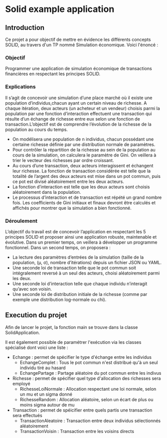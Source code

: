 # Solid example application

## Introduction
Ce projet a pour objectif de mettre en évidence les différents concepts SOLID, au travers d'un TP nommé Simulation économique.
Voici l'énoncé :

### Objectif
Programmer une application de simulation économique de transactions financières en respectant les principes SOLID.

### Explications
Il s’agit de concevoir une simulation d’une place marché où il existe une population d’individus,chacun ayant un certain niveau de richesse.  A chaque itération, deux acteurs (un acheteur et un vendeur) choisis parmi la population par une fonction  d’interaction effectuent une transaction qui résulte d’un échange de richesse entre eux selon une fonction de transaction.L’objectif est de comprendre l’évolution de la richesse de la population au cours du temps.
* On modélisera une population de n individus, chacun possédant une certaine richesse définie par une distribution normale de paramètres.
* Pour contrôler la répartition de la richesse au sein de la population au cours de la simulation, on calculera le paramètre de Gini. On veillera à trier le vecteur des richesses par ordre croissant.
* Au cours d’une transaction, deux acteurs interagissent et échangent leur richesse.  La fonction de transaction considérée est telle que la totalité de l’argent des deux acteurs est mise dans un pot commun, puis ce pot est divisé aléatoirement entre les deux acteurs.
* La fonction d’interaction est telle que les deux acteurs sont choisis aléatoirement dans la population.
* Le processus d’interaction et de transaction est répété un grand nombre fois. Les coefficients de Gini initiaux et finaux devront être calculés et affichés pour montrer que la simulation a bien fonctionné.


### Déroulement
L’objectif du travail est de concevoir l’application en respectant les 5 principes SOLID et proposer ainsi une application robuste, maintenable et évolutive.  Dans un premier temps, on veillera à développer un programme fonctionnel. Dans un second temps, on proposera :
* La lecture des paramètres d’entrées de la simulation (taille de la population, (μ, σ), nombre d’itérations) depuis un fichier JSON ou YAML.
* Une seconde loi de transaction telle que le pot commun soit intégralement reversé à un seul des acteurs, choisi aléatoirement parmi les deux.
* Une seconde loi d’interaction telle que chaque individu n’interagit qu’avec son voisin.
* Une seconde loi de distribution initiale de la richesse (comme par exemple une distribution log-normale ou chi).

## Execution du projet
Afin de lancer le projet, la fonction main se trouve dans la classe SolidApplication.

Il est également possible de paramétrer l'exécution via les classes spécialisé dont voici une liste :

* Echange : permet de spécifier le type d'échange entre les individus
    * EchangeComplet : Tous le pot commun n'est distribué qu'à un seul individu tiré au hasard
    * EchangePartage : Partage aléatoire du pot commun entre les indivus
* Richesse : permet de spécifier quel type d'allocation des richesses sera employé
    * RichesseLoiNormale : Allocation respectant une loi normale, selon un mu et un sigma donné
    * RichesseRandom : Allocation aléatoire, selon un écart de plus ou moins sigma autour de mu
* Transaction : permet de spéicifier entre quels partis une transaction sera effectués
    * TransactionAleatoire : Transaction entre deux individus sélectionnés aléatoirement
    * TransactionVoisin : Transaction entre les voisins directs
